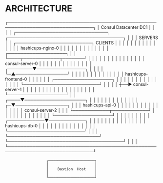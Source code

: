 
# ARCHITECTURE

┌──────────────────────────────────────────────────────────────────────────────┐
│    Consul Datacenter DC1                                                     │
│                                                                              │
│ ┌──────────────────────────────┐    ┌──────────────────────────────────────┐ │
│ │ SERVERS                      │    │ ┌─────────────────────────┐  CLIENTS │ │
│ │                              │    │ │                         │          │ │
│ │                              │    │ │   hashicups-nginx-0     │          │ │
│ │                              │    │ │                         │          │ │
│ │ ┌───────────────────┐        │    │ └────┬────────────┬───────┘          │ │
│ │ │                   │        │    │      │            │                  │ │
│ │ │  consul-server-0  │        │    │      │            │                  │ │
│ │ │                   │        │    │      │   ┌────────▼────────────────┐ │ │
│ │ └─▲─────────────────┘        │    │      │   │                         │ │ │
│ │   │                          │    │      │   │   hashicups-frontend-0  │ │ │
│ │   │  ┌───────────────────┐   │    │      │   │                         │ │ │
│ │   │  │                   │   │    │      │   └─────────────────────────┘ │ │
│ │   ┼──►  consul-server-1  │   │    │      │                               │ │
│ │   │  │                   │   │    │      │                               │ │
│ │   │  └───────────────────┘   │    │ ┌────▼────────────────────┐          │ │
│ │   │                          │    │ │                         │          │ │
│ │ ┌─▼─────────────────┐        │    │ │   hashicups-api-0       │          │ │
│ │ │                   │        │    │ │                         │          │ │
│ │ │  consul-server-2  │        │    │ └────────────┬────────────┘          │ │
│ │ │                   │        │    │              │                       │ │
│ │ └───────────────────┘        │    │              │                       │ │
│ │                              │    │ ┌────────────▼────────────┐          │ │
│ │                              │    │ │                         │          │ │
│ │                              │    │ │   hashicups-db-0        │          │ │
│ │                              │    │ │                         │          │ │
│ │                              │    │ └─────────────────────────┘          │ │
│ └──────────────────────────────┘    └──────────────────────────────────────┘ │
│                                                                              │
└──────────────────────────────────────────────────────────────────────────────┘
                                                                                  
                                                                                  
                       ┌─────────────────────┐                               
                       │                     │                               
                       │    Bastion  Host    │                               
                       │                     │                               
                       └─────────────────────┘                               